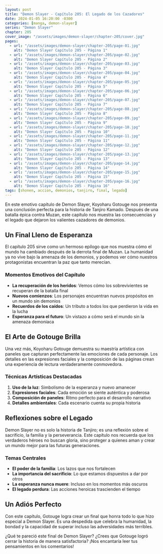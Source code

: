 ```yaml
---
layout: post
title: "Demon Slayer - Capítulo 205: El Legado de los Cazadores"
date: 2024-01-05 16:20:00 -0300
categories: [manga, demon-slayer]
series: "Demon Slayer"
chapter: 205
cover_image: "/assets/images/demon-slayer/chapter-205/cover.jpg"
pages:
  - url: "/assets/images/demon-slayer/chapter-205/page-01.jpg"
    alt: "Demon Slayer Capítulo 205 - Página 1"
  - url: "/assets/images/demon-slayer/chapter-205/page-02.jpg"
    alt: "Demon Slayer Capítulo 205 - Página 2"
  - url: "/assets/images/demon-slayer/chapter-205/page-03.jpg"
    alt: "Demon Slayer Capítulo 205 - Página 3"
  - url: "/assets/images/demon-slayer/chapter-205/page-04.jpg"
    alt: "Demon Slayer Capítulo 205 - Página 4"
  - url: "/assets/images/demon-slayer/chapter-205/page-05.jpg"
    alt: "Demon Slayer Capítulo 205 - Página 5"
  - url: "/assets/images/demon-slayer/chapter-205/page-06.jpg"
    alt: "Demon Slayer Capítulo 205 - Página 6"
  - url: "/assets/images/demon-slayer/chapter-205/page-07.jpg"
    alt: "Demon Slayer Capítulo 205 - Página 7"
  - url: "/assets/images/demon-slayer/chapter-205/page-08.jpg"
    alt: "Demon Slayer Capítulo 205 - Página 8"
  - url: "/assets/images/demon-slayer/chapter-205/page-09.jpg"
    alt: "Demon Slayer Capítulo 205 - Página 9"
  - url: "/assets/images/demon-slayer/chapter-205/page-10.jpg"
    alt: "Demon Slayer Capítulo 205 - Página 10"
  - url: "/assets/images/demon-slayer/chapter-205/page-11.jpg"
    alt: "Demon Slayer Capítulo 205 - Página 11"
  - url: "/assets/images/demon-slayer/chapter-205/page-12.jpg"
    alt: "Demon Slayer Capítulo 205 - Página 12"
  - url: "/assets/images/demon-slayer/chapter-205/page-13.jpg"
    alt: "Demon Slayer Capítulo 205 - Página 13"
  - url: "/assets/images/demon-slayer/chapter-205/page-14.jpg"
    alt: "Demon Slayer Capítulo 205 - Página 14"
  - url: "/assets/images/demon-slayer/chapter-205/page-15.jpg"
    alt: "Demon Slayer Capítulo 205 - Página 15"
  - url: "/assets/images/demon-slayer/chapter-205/page-16.jpg"
    alt: "Demon Slayer Capítulo 205 - Página 16"
tags: [shonen, accion, demonios, tanjiro, final, legado]
---
```


En este emotivo capítulo de Demon Slayer, Koyoharu Gotouge nos presenta una conclusión perfecta para la historia de Tanjiro Kamado. Después de una batalla épica contra Muzan, este capítulo nos muestra las consecuencias y el legado que dejaron los valientes cazadores de demonios.

## Un Final Lleno de Esperanza

El capítulo 205 sirve como un hermoso epílogo que nos muestra cómo el mundo ha cambiado después de la derrota final de Muzan. La humanidad ya no vive bajo la amenaza de los demonios, y podemos ver cómo nuestros protagonistas encuentran la paz que tanto merecían.

### Momentos Emotivos del Capítulo

- **La recuperación de los heridos**: Vemos cómo los sobrevivientes se recuperan de la batalla final
- **Nuevos comienzos**: Los personajes encuentran nuevos propósitos en un mundo sin demonios
- **Recuerdos de los caídos**: Un tributo a todos los que perdieron la vida en la lucha
- **Esperanza para el futuro**: Un vistazo a cómo será el mundo sin la amenaza demoniaca

## El Arte de Gotouge Brilla

Una vez más, Koyoharu Gotouge demuestra su maestría artística con paneles que capturan perfectamente las emociones de cada personaje. Los detalles en las expresiones faciales y la composición de las páginas crean una experiencia de lectura verdaderamente conmovedora.

### Técnicas Artísticas Destacadas

1. **Uso de la luz**: Simbolismo de la esperanza y nuevo amanecer
2. **Expresiones faciales**: Cada emoción se siente auténtica y poderosa
3. **Composición de paneles**: Ritmo perfecto para el desarrollo narrativo
4. **Detalles ambientales**: Cada escenario cuenta su propia historia

## Reflexiones sobre el Legado

Demon Slayer no es solo la historia de Tanjiro; es una reflexión sobre el sacrificio, la familia y la perseverancia. Este capítulo nos recuerda que los verdaderos héroes no buscan gloria, sino proteger a quienes aman y crear un mundo mejor para las futuras generaciones.

### Temas Centrales

- **El poder de la familia**: Los lazos que nos fortalecen
- **La importancia del sacrificio**: Lo que estamos dispuestos a dar por otros
- **La esperanza nunca muere**: Incluso en los momentos más oscuros
- **El legado perdura**: Las acciones heroicas trascienden el tiempo

## Un Adiós Perfecto

Con este capítulo, Gotouge logra crear un final que honra todo lo que hizo especial a Demon Slayer. Es una despedida que celebra la humanidad, la bondad y la capacidad de superar incluso las adversidades más terribles.

¿Qué te pareció este final de Demon Slayer? ¿Crees que Gotouge logró cerrar la historia de manera satisfactoria? ¡Nos encantaría leer tus pensamientos en los comentarios!

<!-- Script para datos del manga -->
<script type="application/json" id="manga-pages-data">
{{ page.pages | jsonify }}
</script>
